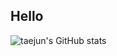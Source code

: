 ## Hello 

![taejun's GitHub stats](https://github-readme-stats.vercel.app/api?username=cartooncompany&show_icons=true&theme=radical)

